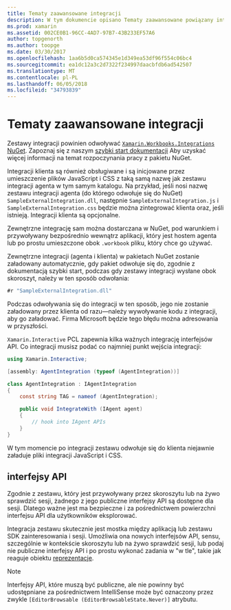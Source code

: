 ```yaml
---
title: Tematy zaawansowane integracji
description: W tym dokumencie opisano Tematy zaawansowane powiązany integracji skoroszyty Xamarin. Zawarto informacje pakietu Xamarin.Workbook.Integrations NuGet i zagrożeń interfejsu API w skoroszycie Xamarin.
ms.prod: xamarin
ms.assetid: 002CE0B1-96CC-4AD7-97B7-43B233EF57A6
author: topgenorth
ms.author: toopge
ms.date: 03/30/2017
ms.openlocfilehash: 1aa6b5d0ca574345e1d349ea53df96f554c06bc4
ms.sourcegitcommit: ea1dc12a3c2d7322f234997daacbfdb6ad542507
ms.translationtype: MT
ms.contentlocale: pl-PL
ms.lasthandoff: 06/05/2018
ms.locfileid: "34793839"
---
```

# <a name="advanced-integration-topics"></a>Tematy zaawansowane integracji

Zestawy integracji powinien odwoływać [ `Xamarin.Workbooks.Integrations` NuGet][nuget]. Zapoznaj się z naszym [szybki start dokumentacji](~/tools/workbooks/sdk/index.md) Aby uzyskać więcej informacji na temat rozpoczynania pracy z pakietu NuGet.

Integracji klienta są również obsługiwane i są inicjowane przez umieszczenie plików JavaScript i CSS z taką samą nazwę jak zestawu integracji agenta w tym samym katalogu. Na przykład, jeśli nosi nazwę zestawu integracji agenta (do którego odwołuje się do NuGet) `SampleExternalIntegration.dll`, następnie `SampleExternalIntegration.js` i `SampleExternalIntegration.css` będzie można zintegrować klienta oraz, jeśli istnieją. Integracji klienta są opcjonalne.

Zewnętrzne integrację sam można dostarczana w NuGet, pod warunkiem i przywoływany bezpośrednio wewnątrz aplikacji, który jest hostem agenta lub po prostu umieszczone obok `.workbook` pliku, który chce go używać.

Zewnętrzne integracji (agenta i klienta) w pakietach NuGet zostanie załadowany automatycznie, gdy pakiet odwołuje się do, zgodnie z dokumentacją szybki start, podczas gdy zestawy integracji wysłane obok skoroszyt, należy w ten sposób odwołania:

```csharp
#r "SampleExternalIntegration.dll"
```

Podczas odwoływania się do integracji w ten sposób, jego nie zostanie załadowany przez klienta od razu&mdash;należy wywoływanie kodu z integracji, aby go załadować. Firma Microsoft będzie tego błędu można adresowania w przyszłości.

`Xamarin.Interactive` PCL zapewnia kilka ważnych integrację interfejsów API. Co integracji musisz podać co najmniej punkt wejścia integracji:

```csharp
using Xamarin.Interactive;

[assembly: AgentIntegration (typeof (AgentIntegration))]

class AgentIntegration : IAgentIntegration
{
    const string TAG = nameof (AgentIntegration);

    public void IntegrateWith (IAgent agent)
    {
        // hook into IAgent APIs
    }
}
```

W tym momencie po integracji zestawu odwołuje się do klienta niejawnie załaduje pliki integracji JavaScript i CSS.

## <a name="apis"></a>interfejsy API

Zgodnie z zestawu, który jest przywoływany przez skoroszytu lub na żywo sprawdzić sesji, żadnego z jego publiczne interfejsy API są dostępne dla sesji. Dlatego ważne jest ma bezpieczne i za pośrednictwem powierzchni interfejsu API dla użytkowników eksplorować.

Integracja zestawu skutecznie jest mostka między aplikacją lub zestawu SDK zainteresowania i sesji. Umożliwia ona nowych interfejsów API, sensu, szczególnie w kontekście skoroszytu lub na żywo sprawdzić sesji, lub podaj nie publiczne interfejsy API i po prostu wykonać zadania w "w tle", takie jak reaguje obiektu [reprezentacje](~/tools/workbooks/sdk/representations.md).

> [!NOTE]
> Interfejsy API, które muszą być publiczne, ale nie powinny być udostępniane za pośrednictwem IntelliSense może być oznaczony przez zwykle `[EditorBrowsable (EditorBrowsableState.Never)]` atrybutu.

[nuget]: https://nuget.org/packages/Xamarin.Workbooks.Integration
